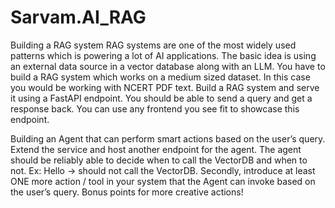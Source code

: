 # Sarvam.AI_RAG
Building a RAG system
RAG systems are one of the most widely used patterns which is powering a lot of AI applications. The basic idea is using an external data source in a vector database along with an LLM. You have to build a RAG system which works on a medium sized dataset. In this case you would be working with NCERT PDF text.
Build a RAG system and serve it using a FastAPI endpoint. You should be able to send a query and get a response back.
You can use any frontend you see fit to showcase this endpoint.

Building an Agent that can perform smart actions based on the user’s query. Extend the service and host another endpoint for the agent.
The agent should be reliably able to decide when to call the VectorDB and when to not. Ex: Hello -> should not call the VectorDB.
Secondly, introduce at least ONE more action / tool in your system that the Agent can invoke based on the user’s query. Bonus points for more creative actions!
